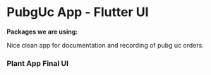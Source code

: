 # PubgUc App - Flutter UI

**Packages we are using:**

Nice clean app for documentation and recording of pubg uc orders.

### Plant App Final UI

